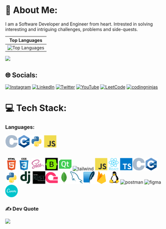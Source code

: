 # 💫 About Me:
I am a Software Developer and Engineer from heart. Intrested in solving interesting and intriguing challenges, problems and side-quests.
<br>
<!--harshit mishra-->
| Top Languages |
|---------------|
| ![Top Languages](https://github-readme-stats.vercel.app/api/top-langs/?username=auscode&theme=dark&hide_border=false&include_all_commits=true&count_private=true&layout=compact) |

[![](https://visitcount.itsvg.in/api?id=auscode&icon=0&color=0)](https://visitcount.itsvg.in)

<!--harshit mishra-->
## 🌐 Socials:
[![Instagram](https://img.shields.io/badge/Instagram-%23E4405F.svg?logo=Instagram&logoColor=white)](https://instagram.com/maiharshithu) [![LinkedIn](https://img.shields.io/badge/LinkedIn-%230077B5.svg?logo=linkedin&logoColor=white)](https://linkedin.com/in/harshittext) [![Twitter](https://img.shields.io/badge/Twitter-%231DA1F2.svg?logo=Twitter&logoColor=white)](https://twitter.com/itsharshit_) [![YouTube](https://img.shields.io/badge/YouTube-%23FF0000.svg?logo=YouTube&logoColor=white)](https://youtube.com/@maiharshithu) [![LeetCode](https://img.shields.io/badge/LeetCode-%23000000.svg?logo=LeetCode&logoColor=white)](https://leetcode.com/auscode/) [![codingninjas](https://img.shields.io/badge/coding%20ninjas-DD6620.svg?logo=coding%20ninjas&logoColor=white)](https://www.naukri.com/code360/profile/auscode)  

# 💻 Tech Stack:
<!--harshit mishra-->
### Languages:
<img src="https://raw.githubusercontent.com/devicons/devicon/master/icons/c/c-original.svg" alt="c" width="40" height="40"/><img src="https://raw.githubusercontent.com/devicons/devicon/master/icons/cplusplus/cplusplus-original.svg" alt="cplusplus" width="40" height="40"/><img src="https://raw.githubusercontent.com/devicons/devicon/master/icons/python/python-original.svg" alt="python" width="40" height="40"/>
<img src="https://raw.githubusercontent.com/devicons/devicon/master/icons/javascript/javascript-original.svg" alt="javascript" width="40" height="40"/>
<!--harshit mishra-->
##
<img src="https://raw.githubusercontent.com/devicons/devicon/master/icons/html5/html5-original-wordmark.svg" alt="html5" width="40" height="40"/><img src="https://raw.githubusercontent.com/devicons/devicon/master/icons/css3/css3-original-wordmark.svg" alt="css3" width="40" height="40"/> <img src="https://raw.githubusercontent.com/devicons/devicon/master/icons/sass/sass-original.svg" alt="sass" width="40" height="40"/> <img src="https://raw.githubusercontent.com/devicons/devicon/master/icons/bootstrap/bootstrap-original.svg" alt="bootstrap" width="40" height="40" style="filter: invert();"/>
<img src="https://raw.githubusercontent.com/devicons/devicon/master/icons/qt/qt-original.svg" alt="qt" width="40" height="40"/> <img src="https://www.vectorlogo.zone/logos/tailwindcss/tailwindcss-icon.svg" alt="tailwind" width="40" height="40"/> <img src="https://raw.githubusercontent.com/devicons/devicon/master/icons/javascript/javascript-original.svg" alt="javascript" width="40" height="40"/><img src="https://raw.githubusercontent.com/devicons/devicon/master/icons/react/react-original-wordmark.svg" alt="react" width="40" height="40"/><img src="https://raw.githubusercontent.com/devicons/devicon/master/icons/typescript/typescript-original.svg" alt="typescript" width="40" height="40"
/><img src="https://raw.githubusercontent.com/devicons/devicon/master/icons/c/c-original.svg" alt="c" width="40" height="40"/><img src="https://raw.githubusercontent.com/devicons/devicon/master/icons/cplusplus/cplusplus-original.svg" alt="cplusplus" width="40" height="40"/><img src="https://raw.githubusercontent.com/devicons/devicon/master/icons/python/python-original.svg" alt="python" width="40" height="40"/> <img src="https://raw.githubusercontent.com/devicons/devicon/master/icons/django/django-plain.svg" alt="django" width="40" height="40"/> <img src="https://raw.githubusercontent.com/devicons/devicon/master/icons/djangorest/djangorest-original.svg" alt="djangoRest" width="40" height="40" style="filter:invert()"/><img src="https://raw.githubusercontent.com/devicons/devicon/master/icons/appwrite/appwrite-original.svg" alt="appwrite" width="40" height="40"/><img src="https://raw.githubusercontent.com/devicons/devicon/master/icons/mongodb/mongodb-original.svg" alt="mongoDB" width="40" height="40"/><img src="https://raw.githubusercontent.com/devicons/devicon/master/icons/mysql/mysql-original.svg" alt="mysql" width="40" height="40"/><img src="https://raw.githubusercontent.com/devicons/devicon/master/icons/sqlite/sqlite-original.svg" alt="sqlite" width="40" height="40"/><img src="https://raw.githubusercontent.com/devicons/devicon/master/icons/firebase/firebase-original.svg" alt="firebase" width="40" height="40"/><img src="https://raw.githubusercontent.com/devicons/devicon/master/icons/linux/linux-original.svg" alt="linux" width="40" height="40"/><img src="https://www.vectorlogo.zone/logos/getpostman/getpostman-icon.svg" alt="postman" width="40" height="40"/> <img src="https://www.vectorlogo.zone/logos/figma/figma-icon.svg" alt="figma" width="40" height="40"/><img src="https://raw.githubusercontent.com/devicons/devicon/master/icons/canva/canva-original.svg" alt="canva" width="40" height="40"/>
<!--harshit mishra-->
### ✍️ Dev Quote
![](https://quotes-github-readme.vercel.app/api?type=horizontal&theme=radical)

